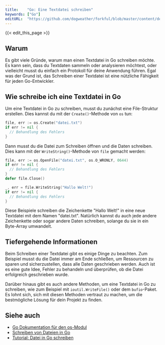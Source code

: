 ```yaml
---
title:    "Go: Eine Textdatei schreiben"
keywords: ["Go"]
editURL:  "https://github.com/dogweather/forkful/blob/master/content/de/go/writing-a-text-file.md"
---
```


{{< edit_this_page >}}

## Warum

Es gibt viele Gründe, warum man einen Textdatei in Go schreiben möchte. Es kann sein, dass du Textdaten sammeln oder analysieren möchtest, oder vielleicht musst du einfach ein Protokoll für deine Anwendung führen. Egal was der Grund ist, das Schreiben einer Textdatei ist eine nützliche Fähigkeit für jeden Go-Entwickler.

## Wie schreibe ich eine Textdatei in Go

Um eine Textdatei in Go zu schreiben, musst du zunächst eine File-Struktur erstellen. Dies kannst du mit der `Create()`-Methode von `os` tun:

```Go
file, err := os.Create("datei.txt")
if err != nil {
  // Behandlung des Fehlers
}
```

Dann musst du die Datei zum Schreiben öffnen und die Daten schreiben. Dies kann mit der `WriteString()`-Methode von `file` gemacht werden:

```Go
file, err := os.OpenFile("datei.txt", os.O_WRONLY, 0644)
if err != nil {
  // Behandlung des Fehlers
}
defer file.Close()

_, err = file.WriteString("Hallo Welt!")
if err != nil {
  // Behandlung des Fehlers
}
```

Diese Beispiele schreiben die Zeichenkette "Hallo Welt!" in eine neue Textdatei mit dem Namen "datei.txt". Natürlich kannst du auch jede andere Zeichenkette oder sogar andere Daten schreiben, solange du sie in ein Byte-Array umwandelt.

## Tiefergehende Informationen

Beim Schreiben einer Textdatei gibt es einige Dinge zu beachten. Zum Beispiel musst du die Datei immer am Ende schließen, um Ressourcen zu sparen und sicherzustellen, dass alle Daten geschrieben werden. Auch ist es eine gute Idee, Fehler zu behandeln und überprüfen, ob die Datei erfolgreich geschrieben wurde.

Darüber hinaus gibt es auch andere Methoden, um eine Textdatei in Go zu schreiben, wie zum Beispiel mit `ioutil.WriteFile()` oder dem `bufio`-Paket. Es lohnt sich, sich mit diesen Methoden vertraut zu machen, um die bestmögliche Lösung für dein Projekt zu finden.

## Siehe auch

- [Go Dokumentation für den os-Modul](https://golang.org/pkg/os/)
- [Schreiben von Dateien in Go](https://www.golangprograms.com/write-data-to-file-formatted-using-fprintf.html)
- [Tutorial: Datei in Go schreiben](https://tutorialedge.net/Golang/reading-and-writing-files-in-go/)
